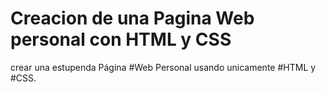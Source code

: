 # Creacion de una Pagina Web personal con HTML y CSS
 crear una estupenda Página #Web​ Personal usando unicamente  #HTML​ y #CSS​.